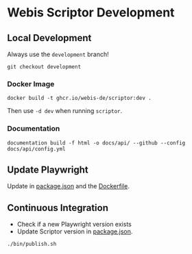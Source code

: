 Webis Scriptor Development
==========================

Local Development
-----------------
Always use the `development` branch!
```
git checkout development
```

### Docker Image
```
docker build -t ghcr.io/webis-de/scriptor:dev .
```
Then use `-d dev` when running `scriptor`.

### Documentation
```
documentation build -f html -o docs/api/ --github --config docs/api/config.yml
```


Update Playwright
-----------------
Update in [package.json](https://github.com/webis-de/scriptor/blob/main/package.json) and the [Dockerfile](https://github.com/webis-de/scriptor/blob/main/Dockerfile#L1).


Continuous Integration
----------------------
- Check if a new Playwright version exists
- Update Scriptor version in [package.json](https://github.com/webis-de/scriptor/blob/main/package.json).
```
./bin/publish.sh
```
